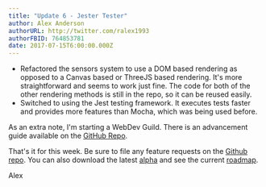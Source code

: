 ```yaml
---
title: "Update 6 - Jester Tester"
author: Alex Anderson
authorURL: http://twitter.com/ralex1993
authorFBID: 764853781
date: 2017-07-15T6:00:00.000Z
---
```


* Refactored the sensors system to use a DOM based rendering as opposed to a Canvas based or ThreeJS based rendering. It's more straightforward and seems to work just fine. The code for both of the other rendering methods is still in the repo, so it can be reused easily.
* Switched to using the Jest testing framework. It executes tests faster and provides more features than Mocha, which was being used before.

As an extra note, I'm starting a WebDev Guild. There is an advancement guide available on the [GitHub Repo](https://github.com/alexanderson1993/webdev-guild).

That's it for this week. Be sure to file any feature requests on the [Github repo](https://github.com/Thorium-Sim/thorium/issues). You can also download the latest [alpha](https://github.com/Thorium-Sim/thorium/releases) and see the current [roadmap](https://github.com/Thorium-Sim/thorium/projects/2).

Alex
